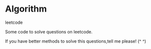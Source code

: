 # Algorithm
leetcode

Some code to solve questions on leetcode.

If you have better methods to solve this questions,tell me please!  (^ ^)
